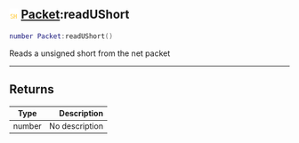 ## ![shared](../../.gitbook/assets/shared.png) [Packet](./readme/packet.md):readUShort

```lua
number Packet:readUShort()
```

Reads a unsigned short from the net packet

------
## Returns

| Type   | Description |
| ------ | ----------: |
| number | No description |

